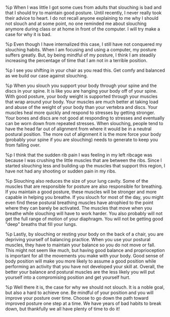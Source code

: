 %p
  When I was little I got some cues from adults that slouching is bad
  and that I should try to maintain good posture. Until recently, I
  never really took their advice to heart. I do not recall anyone
  explaining to me why I should not slouch and at some point, no one
  reminded me about slouching anymore during class or at home in front
  of the computer. I will try make a case for why it is bad.

%p
  Even though I have internalized this case, I still have not conquered
  my slouching habits. When I am focusing and using a computer, my
  posture suffers greatly. But, by being mindful of my posture, I think
  I am steadily increasing the percentage of time that I am not in a
  terrible position.

%p
  I see you shifting in your chair as you read this. Get comfy and
  balanced as we build our case against slouching.

%p
  When you slouch you support your body through your spine and the discs
  in your spine. It is like you are hanging your body off of your
  spine. With good posture, your body weight is supported through your
  muscles that wrap around your body. Your muscles are much better at
  taking load and abuse of the weight of your body than your vertebra
  and discs. Your muscles heal more quickly and respond to stresses by
  getting stronger. Your bones and discs are not good at responding to
  stresses and eventually can be worn down from repeated stresses. When
  slouching, people tend to have the head far out of alignment from
  where it would be in a neutral postural position. The more out of
  alignment it is the more force your body (probably your spine if you
  are slouching) needs to generate to keep you from falling over.

%p
  I think that the sudden rib pain I was feeling in my left ribcage was
  because I was crushing the little muscles that are between the
  ribs. Since I started slouching less and building up the muscles that
  support this region, I have not had any shooting or sudden pain in my
  ribs.

%p
  Slouching also reduces the size of your lung cavity. Some of the
  muscles that are responsible for posture are also responsible for
  breathing. If you maintain a good posture, these muscles will be
  stronger and more capable in helping you breathe. If you slouch for
  most of the day, you might even find these postural breathing muscles
  have atrophied to the point where they can barely be activated. The
  muscles that move when you breathe while slouching will have to work
  harder. You also probably will not get the full range of motion of
  your diaphragm. You will not be getting good "deep" breaths that fill
  your lungs.

%p
  Lastly, by slouching or resting your body on the back of a chair, you
  are depriving yourself of balancing practice. When you use your
  postural muscles, they have to maintain your balance so you do not
  move or fall. This might not seem like much, but having good balance
  and proprioception is important for all the movements you make with
  your body. Good sense of body position will make you more likely to
  assume a good position while performing an activity that you have not
  developed your skill at. Overall, the better your balance and postural
  muscles are the less likely you will put yourself into a compromising
  position and get yourself hurt.

%p
  Well there it is, the case for why we should not slouch. It is a noble
  goal, but also a hard to achieve one. Be mindful of your position and
  you will improve your posture over time. Choose to go down the path
  toward improved posture one step at a time. We have years of bad
  habits to break down, but thankfully we all have plenty of time to do
  it!
